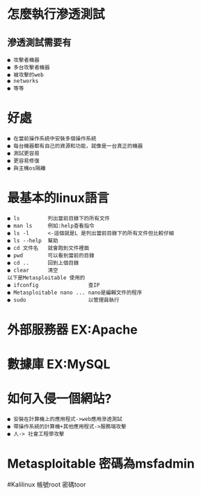 # 怎麼執行滲透測試
## 滲透測試需要有
```
● 攻擊者機器
● 多台攻擊者機器
● 被攻擊的web
● networks 
● 等等
```
# 好處
```
● 在當前操作系統中安裝多個操作系統
● 每台機器都有自己的資源和功能，就像是一台真正的機器
● 測試更容易
● 更容易修復
● 與主機os隔離
```
# 最基本的linux語言
```linux
● ls         列出當前目錄下的所有文件
● man ls     例如:help查看指令
● ls -l      <-這個就是L 是列出當前目錄下的所有文件但比較仔細 
● ls --help  幫助
● cd 文件名   就會跑到文件裡面
● pwd        可以看到當前的目錄
● cd ..      回到上個目錄
● clear      清空
以下是Metasploitable 使用的
● ifconfig                查IP
● Metasploitable nano ... nano是編輯文件的程序
● sudo                    以管理員執行
```
# 外部服務器 EX:Apache
# 數據庫     EX:MySQL
# 如何入侵一個網站?
```
● 安裝在計算機上的應用程式->web應用滲透測試
● 帶操作系統的計算機+其他應用程式->服務端攻擊
● 人-> 社會工程學攻擊
```
# Metasploitable 密碼為msfadmin
#Kalilinux       帳號root   密碼toor
